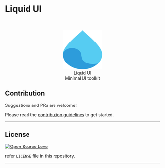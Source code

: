 # Liquid UI

<div align="center">
	<br/>
	<br/>
	<img width="128" height="128" src="media/logo.svg" alt="LiquidUI">
	<br/>
    Liquid UI
	<br/>
	Minimal UI toolkit
	<br/>
</div>

## Contribution

Suggestions and PRs are welcome!

Please read the [contribution guidelines](CONTRIBUTING.md) to get started.

---

## License

[![Open Source Love](https://badges.frapsoft.com/os/mit/mit.svg?v=102)](LICENSE)

refer `LICENSE` file in this repository.

---

